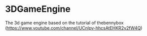 # 3DGameEngine
The 3d game engine based on the tutorial of thebennybox (https://www.youtube.com/channel/UCnlpv-hhcsAtEHKR2y2fW4Q) 
